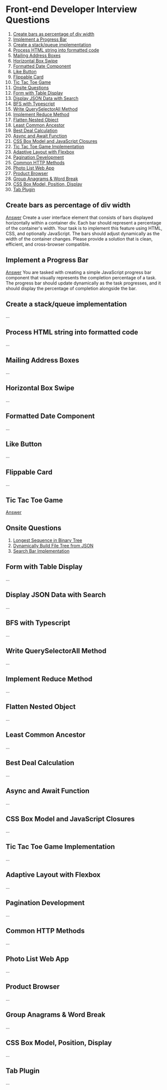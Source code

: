 # Front-end Developer Interview Questions

1. [Create bars as percentage of div width](#create-bars-as-percentage-of-div-width)
2. [Implement a Progress Bar](#implement-a-progress-bar)
3. [Create a stack/queue implementation](#create-a-stackqueue-implementation)
4. [Process HTML string into formatted code](#process-html-string-into-formatted-code)
5. [Mailing Address Boxes](#mailing-address-boxes)
6. [Horizontal Box Swipe](#horizontal-box-swipe)
7. [Formatted Date Component](#formatted-date-component)
8. [Like Button](#like-button)
9. [Flippable Card](#flippable-card)
10. [Tic Tac Toe Game](#tic-tac-toe-game)
11. [Onsite Questions](#onsite-questions)
12. [Form with Table Display](#form-with-table-display)
13. [Display JSON Data with Search](#display-json-data-with-search)
14. [BFS with Typescript](#bfs-with-typescript)
15. [Write QuerySelectorAll Method](#write-queryselectorall-method)
16. [Implement Reduce Method](#implement-reduce-method)
17. [Flatten Nested Object](#flatten-nested-object)
18. [Least Common Ancestor](#least-common-ancestor)
19. [Best Deal Calculation](#best-deal-calculation)
20. [Async and Await Function](#async-and-await-function)
21. [CSS Box Model and JavaScript Closures](#css-box-model-and-javascript-closures)
22. [Tic Tac Toe Game Implementation](#tic-tac-toe-game-implementation)
23. [Adaptive Layout with Flexbox](#adaptive-layout-with-flexbox)
24. [Pagination Development](#pagination-development)
25. [Common HTTP Methods](#common-http-methods)
26. [Photo List Web App](#photo-list-web-app)
27. [Product Browser](#product-browser)
28. [Group Anagrams & Word Break](#group-anagrams--word-break)
29. [CSS Box Model, Position, Display](#css-box-model-position-display)
30. [Tab Plugin](#tab-plugin)

## Create bars as percentage of div width

[Answer](https://github.com/courtneypeterson56/interview-practice/blob/main/bar-percentage.html) 
Create a user interface element that consists of bars displayed horizontally within a container div. Each bar should represent a percentage of the container's width. Your task is to implement this feature using HTML, CSS, and optionally JavaScript. The bars should adjust dynamically as the width of the container changes. Please provide a solution that is clean, efficient, and cross-browser compatible.

## Implement a Progress Bar

[Answer](https://github.com/courtneypeterson56/interview-practice/blob/main/progress-bar.html)
You are tasked with creating a simple JavaScript progress bar component that visually represents the completion percentage of a task. The progress bar should update dynamically as the task progresses, and it should display the percentage of completion alongside the bar. 

## Create a stack/queue implementation

...

## Process HTML string into formatted code

...

## Mailing Address Boxes

...

## Horizontal Box Swipe

...

## Formatted Date Component

...

## Like Button

...

## Flippable Card

...

## Tic Tac Toe Game

[Answer](https://github.com/courtneypeterson56/interview-practice/blob/main/tik-tac-toe.html)

## Onsite Questions

1. [Longest Sequence in Binary Tree](#longest-sequence-in-binary-tree)
2. [Dynamically Build File Tree from JSON](#dynamically-build-file-tree-from-json)
3. [Search Bar Implementation](#search-bar-implementation)

## Form with Table Display

...

## Display JSON Data with Search

...

## BFS with Typescript

...

## Write QuerySelectorAll Method

...

## Implement Reduce Method

...

## Flatten Nested Object

...

## Least Common Ancestor

...

## Best Deal Calculation

...

## Async and Await Function

...

## CSS Box Model and JavaScript Closures

...

## Tic Tac Toe Game Implementation

...

## Adaptive Layout with Flexbox

...

## Pagination Development

...

## Common HTTP Methods

...

## Photo List Web App

...

## Product Browser

...

## Group Anagrams & Word Break

...

## CSS Box Model, Position, Display

...

## Tab Plugin

...

